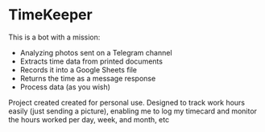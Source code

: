 # TimeKeeper
This is a bot with a mission:
- Analyzing photos sent on a Telegram channel
- Extracts time data from printed documents
- Records it into a Google Sheets file
- Returns the time as a message response
- Process data (as you wish)

Project created created for personal use. Designed to track work hours easily (just sending a picture), enabling me to log my timecard and monitor the hours worked per day, week, and month, etc